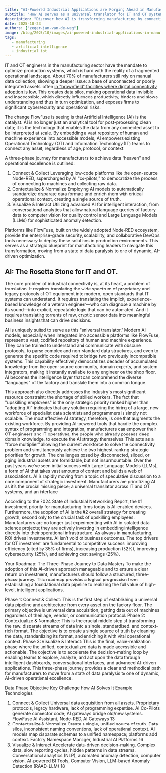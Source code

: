 ```yaml
---
title: "AI-Powered Industrial Applications are Forging Ahead in Manufacturing"
subtitle: "How AI serves as a universal translator for IT and OT systems in manufacturing"
description: "Discover how AI is transforming manufacturing by connecting legacy assets, standardizing data, and enabling intelligent decision-making through a three-phase journey to operational excellence."
date: 2025-10-23
authors: ["zeger-jan-van-de-weg"]
image: /blog/2025/10/images/ai-powered-industrial-applications-in-manufacturing.png
tags:
   - manufacturing
   - artificial intelligence
   - industrial iot
---
```



IT and OT engineers in the manufacturing sector have the mandate to optimize production
systems, which is hard with the reality of a fragmented operational landscape. About
70% of manufacturers still rely on manual data collection, showing a deeper issue:
a base of unconnected or poorly integrated assets, often 
[in "brownfield" facilities where digital connectivity adoption is low](https://manufacturingleadershipcouncil.com/seventy-percent-of-manufacturers-still-enter-data-manually-2-37141/?stream=all-news-insights).
This creates data silos, making operational data invisible and inaccessible, which
directly influences productivity, hinders and slows understanding and thus in turn
optimization, and exposes firms to significant cybersecurity and operational risks.

The change FlowFuse is seeing is that Artificial Intelligence (AI) is the
catalyst. AI is no longer just an analytical tool for post-processing clean data;
it is the technology that enables the data from any connected asset to be
interpreted at scale. By embedding a vast repository of human and machine
experience into accessible models, AI empowers existing Operational Technology
(OT) and Information Technology (IT) teams to connect any asset, regardless of
age, protocol, or context.

A three-phase journey for manufacturers to achieve data “heaven” and operational
excellence is outlined:
1. Connect & Collect
   Leveraging low-code platforms like the open-source Node-RED, supercharged by AI "co-pilots," to democratize the process of connecting to machines and collecting raw data.
1. Contextualize & Normalize
   Employing AI models to automatically standardize disparate data formats and enrich them with critical operational context, creating a single source of truth.
1. Visualize & Interact
   Utilizing advanced AI for intelligent interaction, from conversational analytics that allow natural language queries of factory data to computer vision for quality control and Large Language Models (LLMs) for sophisticated anomaly detection.

Platforms like FlowFuse, built on the widely adopted Node-RED ecosystem, provide
the enterprise-grade security, scalability, and collaborative DevOps tools necessary
to deploy these solutions in production environments. This serves as a strategic
blueprint for manufacturing leaders to navigate this transformation, moving from
a state of data paralysis to one of dynamic, AI-driven optimization.

## AI: The Rosetta Stone for IT and OT.

The core problem of industrial connectivity is, at its heart, a problem of
translation. It requires translating the wide spectrum of proprietary and legacy
protocols of OT equipment into modern, open standards that IT systems can
understand. It requires translating the implicit, experience-based knowledge of
a veteran engineer—who can diagnose a machine by its sound—into explicit,
repeatable logic that can be automated. And it requires translating torrents of
raw, cryptic sensor data into meaningful business insights that can drive decisions.

AI is uniquely suited to serve as this "universal translator." Modern AI models, especially when integrated into accessible platforms like FlowFuse, represent a vast, codified repository of human and machine experience. They can be trained to understand and communicate with obscure protocols, to parse complex and non-standard data structures, and even to generate the specific code required to bridge two previously incompatible systems. This capability effectively democratizes decades of accumulated knowledge from the open-source community, domain experts, and system integrators, making it instantly available to any engineer on the shop floor. AI becomes the intelligence layer that can comprehend the diverse "languages" of the factory and translate them into a common tongue.

This approach also directly addresses the industry's most significant resource constraint: the shortage of skilled workers. The fact that "upskilling employees" is the only strategic priority ranked higher than "adopting AI" indicates that any solution requiring the hiring of a large, new workforce of specialist data scientists and programmers is simply not scalable. The most effective AI strategy, therefore, is one that augments the existing workforce. By providing AI-powered tools that handle the complex syntax of programming and integration, manufacturers can empower their OT engineers and IT operatives, the people who already possess deep domain knowledge, to execute the AI strategy themselves. This acts as a "force multiplier" allowing the current workforce to solve the connectivity problem and simultaneously achieve the two highest-ranking strategic priorities for growth.
The challenges posed by disconnected, siloed, or aging industrial assets are formidable, but not insurmountable. Over the past years we’ve seen initial success with Large Language Models (LLMs), a form of AI that takes vast amounts of content and builds a web of associations. AI is rapidly moving from a topic of speculative discussion to a core component of strategic investment. Manufacturers are prioritizing AI as it’s the crucial missing piece; a universal translator across IT and OT systems, and an interface 

According to the 2024 State of Industrial Networking Report, the #1 investment priority for manufacturing firms today is AI-enabled devices. Furthermore, the adoption of AI is the #2 overall strategy for creating growth, second only to the crucial task of upskilling employees. Manufacturers are no longer just experimenting with AI in isolated data science projects; they are actively investing in embedding intelligence directly into their operational infrastructure. As always in manufacturing, ROI drives investments. AI isn’t void of business outcomes. The top drivers for OT investment are fundamental to competitive success: improving efficiency (cited by 35% of firms), increasing production (32%), improving cybersecurity (25%), and achieving cost savings (25%). 

Your Roadmap: The Three-Phase Journey to Data Mastery
To make the adoption of this AI-driven approach manageable and to ensure a clear return on investment, manufacturers should follow a structured, three-phase journey. This roadmap provides a logical progression from establishing a foundational data pipeline to realizing the full value of high-level, intelligent applications.

Phase 1: Connect & Collect: This is the first step of establishing a universal data pipeline and architecture from every asset on the factory floor. The primary objective is universal data acquisition, getting data out of machines regardless of their age, vendor, or communication protocol.
Phase 2: Contextualize & Normalize: This is the crucial middle step of transforming the raw, disparate streams of data into a single, standardized, and context-rich format. The objective is to create a single source of truth by cleaning the data, standardizing its format, and enriching it with vital operational context.
Phase 3: Visualize & Interact: This is the final, value-realization phase where the unified, contextualized data is made accessible and actionable. The objective is to accelerate the decision-making loop by enabling teams to explore, analyze, and act upon the data through intelligent dashboards, conversational interfaces, and advanced AI-driven applications.
This three-phase journey provides a clear and methodical path for manufacturers to move from a state of data paralysis to one of dynamic, AI-driven operational excellence.

Data Phase
Objective
Key Challenge
How AI Solves It
Example Technologies
1. Connect & Collect
Universal data acquisition from all assets.
Proprietary protocols, legacy hardware, lack of programming expertise.
AI Co-Pilots generate connector code; AI gateways bridge old/new systems.
FlowFuse AI Assistant, Node-RED, AI Gateways 13
2. Contextualize & Normalize
Create a single, unified source of truth.
Data silos, inconsistent naming conventions, lack of operational context.
AI models map disparate schemas to a unified namespace; platforms add context.
Factory Namespace Manager, Industrial AI Platforms 16
3. Visualize & Interact
Accelerate data-driven decision-making.
Complex data, slow reporting cycles, hidden patterns in data streams.
Conversational analytics (NLP), automated anomaly detection, computer vision.
AI-powered BI Tools, Computer Vision, LLM-based Anomaly Detection (RAAD-LLM) 18


